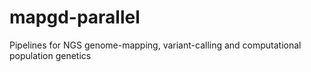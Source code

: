 # mapgd-parallel
Pipelines for NGS genome-mapping, variant-calling and computational population genetics
